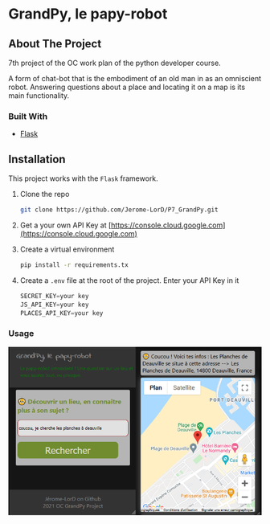 # GrandPy, le papy-robot

## About The Project
7th project of the OC work plan of the python developer course.

A form of chat-bot that is the embodiment of an old man in as an omniscient robot. Answering questions about a place and locating it on a map is its main functionality.

### Built With
* [Flask](https://flask.palletsprojects.com/en/2.0.x/)

## Installation

This project works with the `Flask` framework.

1. Clone the repo
   ```sh
   git clone https://github.com/Jerome-LorD/P7_GrandPy.git
   ```
2. Get a your own API Key at [https://console.cloud.google.com](https://console.cloud.google.com)

3. Create a virtual environment
   ```sh
   pip install -r requirements.tx
   ```
4. Create a `.env` file at the root of the project. Enter your API Key in it
   ```py
   SECRET_KEY=your key
   JS_API_KEY=your key
   PLACES_API_KEY=your key
   ```

### Usage

![](app/static/img/grandpy.png) 